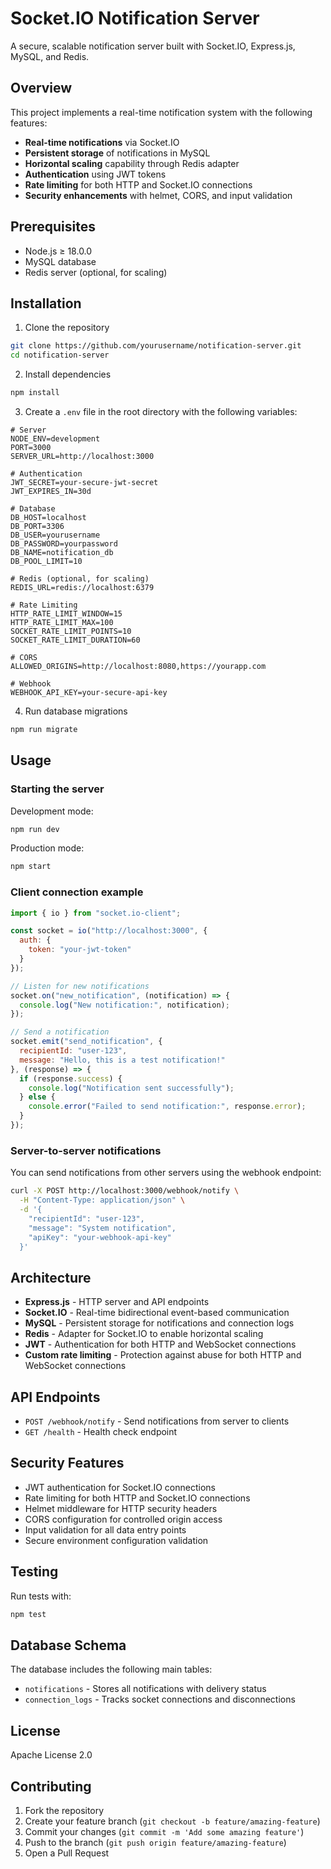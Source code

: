 # Socket.IO Notification Server

A secure, scalable notification server built with Socket.IO, Express.js, MySQL, and Redis.

## Overview

This project implements a real-time notification system with the following features:

- **Real-time notifications** via Socket.IO
- **Persistent storage** of notifications in MySQL
- **Horizontal scaling** capability through Redis adapter
- **Authentication** using JWT tokens
- **Rate limiting** for both HTTP and Socket.IO connections
- **Security enhancements** with helmet, CORS, and input validation

## Prerequisites

- Node.js ≥ 18.0.0
- MySQL database
- Redis server (optional, for scaling)

## Installation

1. Clone the repository
```bash
git clone https://github.com/yourusername/notification-server.git
cd notification-server
```

2. Install dependencies
```bash
npm install
```

3. Create a `.env` file in the root directory with the following variables:
```
# Server
NODE_ENV=development
PORT=3000
SERVER_URL=http://localhost:3000

# Authentication
JWT_SECRET=your-secure-jwt-secret
JWT_EXPIRES_IN=30d

# Database
DB_HOST=localhost
DB_PORT=3306
DB_USER=yourusername
DB_PASSWORD=yourpassword
DB_NAME=notification_db
DB_POOL_LIMIT=10

# Redis (optional, for scaling)
REDIS_URL=redis://localhost:6379

# Rate Limiting
HTTP_RATE_LIMIT_WINDOW=15
HTTP_RATE_LIMIT_MAX=100
SOCKET_RATE_LIMIT_POINTS=10
SOCKET_RATE_LIMIT_DURATION=60

# CORS
ALLOWED_ORIGINS=http://localhost:8080,https://yourapp.com

# Webhook
WEBHOOK_API_KEY=your-secure-api-key
```

4. Run database migrations
```bash
npm run migrate
```

## Usage

### Starting the server

Development mode:
```bash
npm run dev
```

Production mode:
```bash
npm start
```

### Client connection example

```javascript
import { io } from "socket.io-client";

const socket = io("http://localhost:3000", {
  auth: {
    token: "your-jwt-token"
  }
});

// Listen for new notifications
socket.on("new_notification", (notification) => {
  console.log("New notification:", notification);
});

// Send a notification
socket.emit("send_notification", {
  recipientId: "user-123",
  message: "Hello, this is a test notification!"
}, (response) => {
  if (response.success) {
    console.log("Notification sent successfully");
  } else {
    console.error("Failed to send notification:", response.error);
  }
});
```

### Server-to-server notifications

You can send notifications from other servers using the webhook endpoint:

```bash
curl -X POST http://localhost:3000/webhook/notify \
  -H "Content-Type: application/json" \
  -d '{
    "recipientId": "user-123",
    "message": "System notification",
    "apiKey": "your-webhook-api-key"
  }'
```

## Architecture

- **Express.js** - HTTP server and API endpoints
- **Socket.IO** - Real-time bidirectional event-based communication
- **MySQL** - Persistent storage for notifications and connection logs
- **Redis** - Adapter for Socket.IO to enable horizontal scaling
- **JWT** - Authentication for both HTTP and WebSocket connections
- **Custom rate limiting** - Protection against abuse for both HTTP and WebSocket connections

## API Endpoints

- `POST /webhook/notify` - Send notifications from server to clients
- `GET /health` - Health check endpoint

## Security Features

- JWT authentication for Socket.IO connections
- Rate limiting for both HTTP and Socket.IO connections
- Helmet middleware for HTTP security headers
- CORS configuration for controlled origin access
- Input validation for all data entry points
- Secure environment configuration validation

## Testing

Run tests with:
```bash
npm test
```

## Database Schema

The database includes the following main tables:

- `notifications` - Stores all notifications with delivery status
- `connection_logs` - Tracks socket connections and disconnections

## License

Apache License 2.0

## Contributing

1. Fork the repository
2. Create your feature branch (`git checkout -b feature/amazing-feature`)
3. Commit your changes (`git commit -m 'Add some amazing feature'`)
4. Push to the branch (`git push origin feature/amazing-feature`)
5. Open a Pull Request